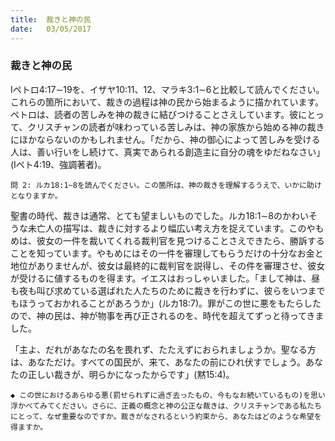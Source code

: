 ```yaml
---
title:  裁きと神の民
date:   03/05/2017
---
```


### 裁きと神の民

 Iペトロ4:17∼19を、イザヤ10:11、12、マラキ3:1∼6と比較して読んでください。これらの箇所において、裁きの過程は神の民から始まるように描かれています。ペトロは、読者の苦しみを神の裁きに結びつけることさえしています。彼にとって、クリスチャンの読者が味わっている苦しみは、神の家族から始める神の裁きにほかならないのかもしれません。「だから、神の御心によって苦しみを受ける人は、善い行いをし続けて、真実であられる創造主に自分の魂をゆだねなさい」(Iペト4:19、強調著者)。

`問 2: ルカ18:1~8を読んでください。この箇所は、神の裁きを理解するうえで、いかに助けとなりますか。`

 聖書の時代、裁きは通常、とても望ましいものでした。ルカ18:1∼8のかわいそうな未亡人の描写は、裁きに対するより幅広い考え方を捉えています。このやもめは、彼女の一件を裁いてくれる裁判官を見つけることさえできたら、勝訴することを知っています。やもめにはその一件を審理してもらうだけの十分なお金と地位がありませんが、彼女は最終的に裁判官を説得し、その件を審理させ、彼女が受けるに値するものを得ます。イエスはおっしゃいました。「まして神は、昼も夜も叫び求めている選ばれた人たちのために裁きを行わずに、彼らをいつまでもほうっておかれることがあろうか」(ルカ18:7)。罪がこの世に悪をもたらしたので、神の民は、神が物事を再び正されるのを、時代を超えてずっと待ってきました。

「主よ、だれがあなたの名を畏れず、たたえずにおられましょうか。聖なる方は、あなただけ。すべての国民が、来て、あなたの前にひれ伏すでしょう。あなたの正しい裁きが、明らかになったからです」(黙15:4)。

`◆ この世におけるあらゆる悪(罰せられずに過ぎ去ったもの、今もなお続いているもの)を思い浮かべてみてください。さらに、正義の概念と神の公正な裁きは、クリスチャンである私たちにとって、なぜ重要なのですか。裁きがなされるという約束から、あなたはどのような希望を得ますか。`

